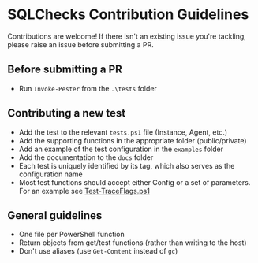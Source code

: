 # SQLChecks Contribution Guidelines

Contributions are welcome!  If there isn't an existing issue you're tackling, please raise an issue before submitting a PR.

## Before submitting a PR
- Run `Invoke-Pester` from the `.\tests` folder

## Contributing a new test
- Add the test to the relevant `tests.ps1` file (Instance, Agent, etc.)
- Add the supporting functions in the appropriate folder (public/private)
- Add an example of the test configuration in the `examples` folder
- Add the documentation to the `docs` folder
- Each test is uniquely identified by its tag, which also serves as the configuration name
- Most test functions should accept either Config or a set of parameters.  For an example see [Test-TraceFlags.ps1](.\src\SQLChecks\Functions\Test-TraceFlags.ps1)

## General guidelines
- One file per PowerShell function
- Return objects from get/test functions (rather than writing to the host)
- Don't use aliases (use `Get-Content` instead of `gc`)